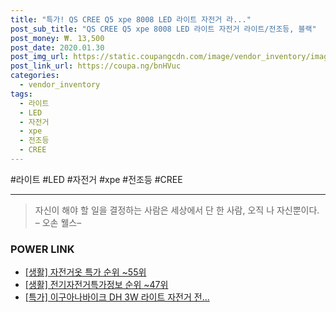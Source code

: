 ```yaml
--- 
title: "특가! QS CREE Q5 xpe 8008 LED 라이트 자전거 라..." 
post_sub_title: "QS CREE Q5 xpe 8008 LED 라이트 자전거 라이트/전조등, 블랙" 
post_money: ₩. 13,500 
post_date: 2020.01.30 
post_img_url: https://static.coupangcdn.com/image/vendor_inventory/images/2016/09/28/18/7/48fc06bd-7be0-4e81-b4d0-52aa557ff001.jpg 
post_link_url: https://coupa.ng/bnHVuc 
categories: 
  - vendor_inventory 
tags: 
  - 라이트 
  - LED 
  - 자전거 
  - xpe 
  - 전조등 
  - CREE 
--- 
```

  #라이트 #LED #자전거 #xpe #전조등 #CREE 
<hr> 

> 자신이 해야 할 일을 결정하는 사람은 세상에서 단 한 사람, 오직 나 자신뿐이다. – 오손 웰스–  


### POWER LINK

* <a href="https://blog.naver.com/sakai111/221784659771" target="_blank"> [생활] 자전거옷 특가 순위 ~55위</a>
* <a href="https://blog.naver.com/sakai111/221773036647" target="_blank"> [생활] 전기자전거특가정보 순위 ~47위</a>
* <a href="https://blog.naver.com/santokki14/221789584400" target="_blank">[특가] 이구아나바이크 DH 3W 라이트 자전거 전...</a>
